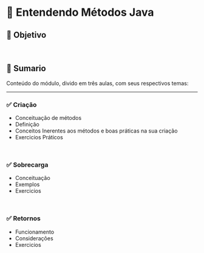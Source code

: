 # 📌 **Entendendo Métodos Java**
## 🎯 Objetivo


<br>

## 📝 **Sumario**
Conteúdo do módulo, divido em três aulas, com seus respectivos temas:
___
### ✅ **Criação**
- Conceituação de métodos
- Definição
- Conceitos Inerentes aos métodos e boas práticas na sua criação
- Exercicios Práticos

<br>

### ✅ **Sobrecarga**
- Conceituação
- Exemplos
- Exercicios

<br>

### ✅ **Retornos**
- Funcionamento
- Considerações
- Exercicios